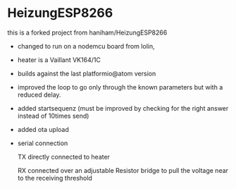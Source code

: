 # HeizungESP8266

this is a forked project from haniham/HeizungESP8266

- changed to run on a nodemcu board from lolin,

- heater is a Vaillant VK164/1C

- builds against the last platformio@atom version

- improved the loop to go only through the known parameters but with a reduced delay.

- added startsequenz (must be improved by checking for the right answer instead of 10times send)

- added ota upload

- serial connection

  TX directly connected to heater
  
  RX connected over an adjustable Resistor bridge to pull the voltage near to the receiving threshold

